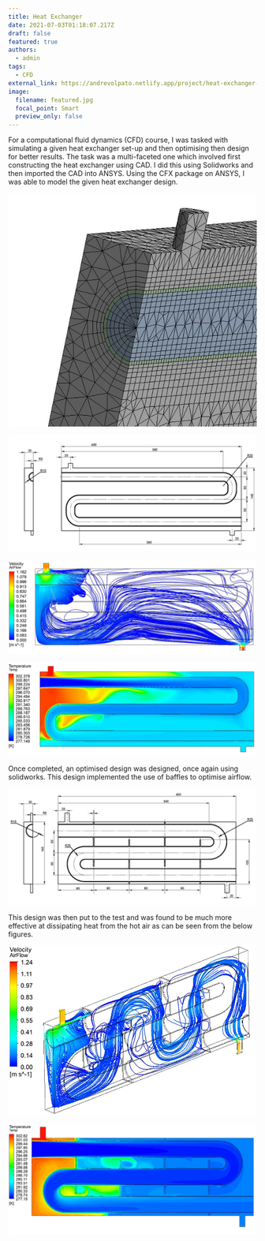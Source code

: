 ```yaml
---
title: Heat Exchanger
date: 2021-07-03T01:18:07.217Z
draft: false
featured: true
authors:
  - admin
tags:
  - CFD
external_link: https://andrevolpato.netlify.app/project/heat-exchanger-cfd/
image:
  filename: featured.jpg
  focal_point: Smart
  preview_only: false
---
```

For a computational fluid dynamics (CFD) course, I was tasked with simulating a given heat exchanger set-up and then optimising then design for better results. The task was a multi-faceted one which involved first constructing the heat exchanger using CAD. I did this using Solidworks and then imported the CAD into ANSYS. Using the CFX package on ANSYS, I was able to model the given heat exchanger design. 

![](originalmeshinlet.jpg)

![](original-geometrywdimensions.jpg)

![](originalairflow.jpg)

![](temporiginal1.jpg)

Once completed, an optimised design was designed, once again using solidworks. This design implemented the use of baffles to optimise airflow.

![](geometrywdimensions.jpg)

This design was then put to the test and was found to be much more effective at dissipating heat from the hot air as can be seen from the below figures.

![](featured.jpg)

![](optimisedtemp.jpg)